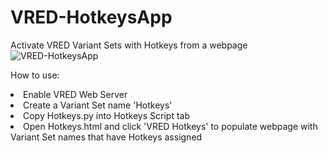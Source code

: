 # VRED-HotkeysApp
Activate VRED Variant Sets with Hotkeys from a webpage
![VRED-HotkeysApp](https://user-images.githubusercontent.com/39199224/101066770-b1beb800-3564-11eb-9821-ae3b46a5ad86.PNG)

How to use:
<li> Enable VRED Web Server
<li> Create a Variant Set name 'Hotkeys'
<li> Copy Hotkeys.py into Hotkeys Script tab
<li> Open Hotkeys.html and click 'VRED Hotkeys' to populate webpage with Variant Set names that have Hotkeys assigned
